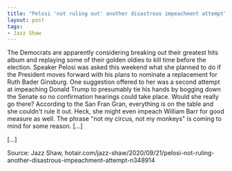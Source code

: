 ```yaml
---
title: "Pelosi 'not ruling out' another disastrous impeachment attempt"
layout: post
tags:
- Jazz Shaw
---
```


The Democrats are apparently considering breaking out their greatest hits album and replaying some of their golden oldies to kill time before the election. Speaker Pelosi was asked this weekend what she planned to do if the President moves forward with his plans to nominate a replacement for Ruth Bader Ginsburg. One suggestion offered to her was a second attempt at impeaching Donald Trump to presumably tie his hands by bogging down the Senate so no confirmation hearings could take place. Would she really go there? According to the San Fran Gran, everything is on the table and she couldn't rule it out. Heck, she might even impeach William Barr for good measure as well. The phrase "not my circus, not my monkeys" is coming to mind for some reason. […]

[…]

Source: Jazz Shaw, hotair.com/jazz-shaw/2020/09/21/pelosi-not-ruling-another-disastrous-impeachment-attempt-n348914
